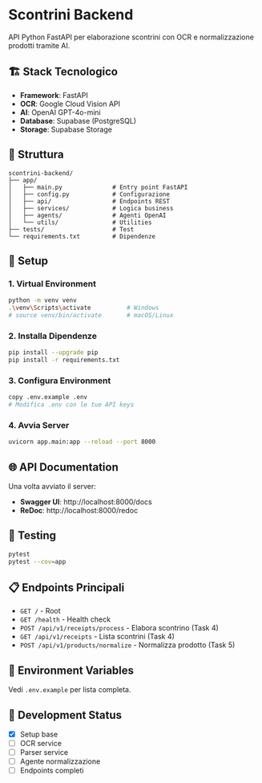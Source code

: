 # Scontrini Backend

API Python FastAPI per elaborazione scontrini con OCR e normalizzazione prodotti tramite AI.

## 🏗️ Stack Tecnologico

- **Framework**: FastAPI
- **OCR**: Google Cloud Vision API
- **AI**: OpenAI GPT-4o-mini
- **Database**: Supabase (PostgreSQL)
- **Storage**: Supabase Storage

## 📁 Struttura

```
scontrini-backend/
├── app/
│   ├── main.py              # Entry point FastAPI
│   ├── config.py            # Configurazione
│   ├── api/                 # Endpoints REST
│   ├── services/            # Logica business
│   ├── agents/              # Agenti OpenAI
│   └── utils/               # Utilities
├── tests/                   # Test
└── requirements.txt         # Dipendenze
```

## 🚀 Setup

### 1. Virtual Environment

```bash
python -m venv venv
.\venv\Scripts\activate          # Windows
# source venv/bin/activate       # macOS/Linux
```

### 2. Installa Dipendenze

```bash
pip install --upgrade pip
pip install -r requirements.txt
```

### 3. Configura Environment

```bash
copy .env.example .env
# Modifica .env con le tue API keys
```

### 4. Avvia Server

```bash
uvicorn app.main:app --reload --port 8000
```

## 🌐 API Documentation

Una volta avviato il server:
- **Swagger UI**: http://localhost:8000/docs
- **ReDoc**: http://localhost:8000/redoc

## 🧪 Testing

```bash
pytest
pytest --cov=app
```

## 📋 Endpoints Principali

- `GET /` - Root
- `GET /health` - Health check
- `POST /api/v1/receipts/process` - Elabora scontrino (Task 4)
- `GET /api/v1/receipts` - Lista scontrini (Task 4)
- `POST /api/v1/products/normalize` - Normalizza prodotto (Task 5)

## 🔑 Environment Variables

Vedi `.env.example` per lista completa.

## 📝 Development Status

- [x] Setup base
- [ ] OCR service
- [ ] Parser service
- [ ] Agente normalizzazione
- [ ] Endpoints completi
